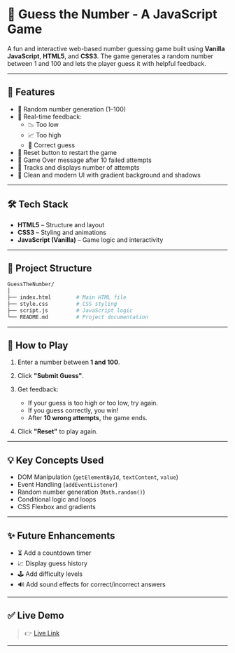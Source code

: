 # 🎯 Guess the Number - A JavaScript Game

A fun and interactive web-based number guessing game built using **Vanilla JavaScript**, **HTML5**, and **CSS3**. The game generates a random number between 1 and 100 and lets the player guess it with helpful feedback.

---

## 🚀 Features

- 🔢 Random number generation (1–100)
- 💬 Real-time feedback:
  - 📉 Too low
  - 📈 Too high
  - 🎉 Correct guess
- 🔄 Reset button to restart the game
- 🚫 Game Over message after 10 failed attempts
- 🧠 Tracks and displays number of attempts
- 🎨 Clean and modern UI with gradient background and shadows

---

## 🛠️ Tech Stack

- **HTML5** – Structure and layout
- **CSS3** – Styling and animations
- **JavaScript (Vanilla)** – Game logic and interactivity

---

## 📁 Project Structure

```bash
GuessTheNumber/
│
├── index.html        # Main HTML file
├── style.css         # CSS styling
├── script.js         # JavaScript logic
└── README.md         # Project documentation
````

---

## 🧠 How to Play

1. Enter a number between **1 and 100**.
2. Click **"Submit Guess"**.
3. Get feedback:

   * If your guess is too high or too low, try again.
   * If you guess correctly, you win!
   * After **10 wrong attempts**, the game ends.
4. Click **"Reset"** to play again.

---

## 💡 Key Concepts Used

* DOM Manipulation (`getElementById`, `textContent`, `value`)
* Event Handling (`addEventListener`)
* Random number generation (`Math.random()`)
* Conditional logic and loops
* CSS Flexbox and gradients

---

## ✨ Future Enhancements

* ⏳ Add a countdown timer
* 📈 Display guess history
* 🕹️ Add difficulty levels
* 🔊 Add sound effects for correct/incorrect answers

---

## ✅ Live Demo

> 👉 [Live Link](https://pavan-441.github.io/Number-Guess-Game/)

---

